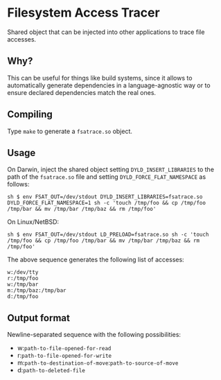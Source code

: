 # Filesystem Access Tracer

Shared object that can be injected into other applications to trace
file accesses.

## Why?

This can be useful for things like build systems, since it allows to
automatically generate dependencies in a language-agnostic way or
to ensure declared dependencies match the real ones.

## Compiling

Type `make` to generate a `fsatrace.so` object.

## Usage

On Darwin, inject the shared object setting `DYLD_INSERT_LIBRARIES` to the path of the `fsatrace.so` file and setting `DYLD_FORCE_FLAT_NAMESPACE` as follows:

    sh $ env FSAT_OUT=/dev/stdout DYLD_INSERT_LIBRARIES=fsatrace.so DYLD_FORCE_FLAT_NAMESPACE=1 sh -c 'touch /tmp/foo && cp /tmp/foo /tmp/bar && mv /tmp/bar /tmp/baz && rm /tmp/foo'

On Linux/NetBSD:

    sh $ env FSAT_OUT=/dev/stdout LD_PRELOAD=fsatrace.so sh -c 'touch /tmp/foo && cp /tmp/foo /tmp/bar && mv /tmp/bar /tmp/baz && rm /tmp/foo'

The above sequence generates the following list of accesses:

    w:/dev/tty
    r:/tmp/foo
    w:/tmp/bar
    m:/tmp/baz:/tmp/bar
    d:/tmp/foo

## Output format

Newline-separated sequence with the following possibilities:

* w:`path-to-file-opened-for-read`
* r:`path-to-file-opened-for-write`
* m:`path-to-destination-of-move`:`path-to-source-of-move`
* d:`path-to-deleted-file`

